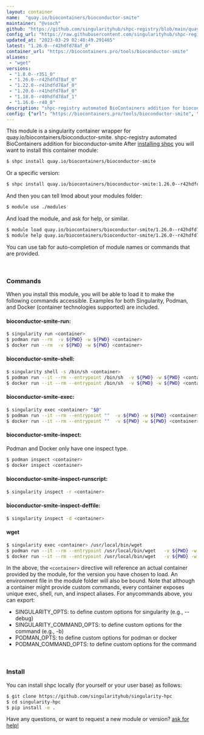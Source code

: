 ```yaml
---
layout: container
name:  "quay.io/biocontainers/bioconductor-smite"
maintainer: "@vsoch"
github: "https://github.com/singularityhub/shpc-registry/blob/main/quay.io/biocontainers/bioconductor-smite/container.yaml"
config_url: "https://raw.githubusercontent.com/singularityhub/shpc-registry/main/quay.io/biocontainers/bioconductor-smite/container.yaml"
updated_at: "2023-03-29 02:48:49.291465"
latest: "1.26.0--r42hdfd78af_0"
container_url: "https://biocontainers.pro/tools/bioconductor-smite"
aliases:
 - "wget"
versions:
 - "1.8.0--r351_0"
 - "1.26.0--r42hdfd78af_0"
 - "1.22.0--r41hdfd78af_0"
 - "1.20.0--r41hdfd78af_0"
 - "1.18.0--r40hdfd78af_1"
 - "1.16.0--r40_0"
description: "shpc-registry automated BioContainers addition for bioconductor-smite"
config: {"url": "https://biocontainers.pro/tools/bioconductor-smite", "maintainer": "@vsoch", "description": "shpc-registry automated BioContainers addition for bioconductor-smite", "latest": {"1.26.0--r42hdfd78af_0": "sha256:64b1fb04342761e6de9934ad6cfebe0d5e1e2bbc04e4ca7e473a73846542cf36"}, "tags": {"1.8.0--r351_0": "sha256:245491c41b810d33aed198a4705936f1703bebf5689aa6ee1371385d4e83c756", "1.26.0--r42hdfd78af_0": "sha256:64b1fb04342761e6de9934ad6cfebe0d5e1e2bbc04e4ca7e473a73846542cf36", "1.22.0--r41hdfd78af_0": "sha256:d2971b37f67402a668252b32ca093831c2637440c9ad3786e9474d0fafd7527f", "1.20.0--r41hdfd78af_0": "sha256:4d156818abc25486396885a39d4dfa04339e7a2bf6cfe1fce8e270342ba261b1", "1.18.0--r40hdfd78af_1": "sha256:5e3ca6cf7fee8b15bbb60d953905b8f097067f2bb7f5d6649e84d8b356c5c41e", "1.16.0--r40_0": "sha256:3e2f550f64fa172e3671b500ee1ffd4e9dfced0e33ea00d65c200e57b0e74095"}, "docker": "quay.io/biocontainers/bioconductor-smite", "aliases": {"wget": "/usr/local/bin/wget"}}
---
```


This module is a singularity container wrapper for quay.io/biocontainers/bioconductor-smite.
shpc-registry automated BioContainers addition for bioconductor-smite
After [installing shpc](#install) you will want to install this container module:


```bash
$ shpc install quay.io/biocontainers/bioconductor-smite
```

Or a specific version:

```bash
$ shpc install quay.io/biocontainers/bioconductor-smite:1.26.0--r42hdfd78af_0
```

And then you can tell lmod about your modules folder:

```bash
$ module use ./modules
```

And load the module, and ask for help, or similar.

```bash
$ module load quay.io/biocontainers/bioconductor-smite/1.26.0--r42hdfd78af_0
$ module help quay.io/biocontainers/bioconductor-smite/1.26.0--r42hdfd78af_0
```

You can use tab for auto-completion of module names or commands that are provided.

<br>

### Commands

When you install this module, you will be able to load it to make the following commands accessible.
Examples for both Singularity, Podman, and Docker (container technologies supported) are included.

#### bioconductor-smite-run:

```bash
$ singularity run <container>
$ podman run --rm  -v ${PWD} -w ${PWD} <container>
$ docker run --rm  -v ${PWD} -w ${PWD} <container>
```

#### bioconductor-smite-shell:

```bash
$ singularity shell -s /bin/sh <container>
$ podman run --it --rm --entrypoint /bin/sh  -v ${PWD} -w ${PWD} <container>
$ docker run --it --rm --entrypoint /bin/sh  -v ${PWD} -w ${PWD} <container>
```

#### bioconductor-smite-exec:

```bash
$ singularity exec <container> "$@"
$ podman run --it --rm --entrypoint ""  -v ${PWD} -w ${PWD} <container> "$@"
$ docker run --it --rm --entrypoint ""  -v ${PWD} -w ${PWD} <container> "$@"
```

#### bioconductor-smite-inspect:

Podman and Docker only have one inspect type.

```bash
$ podman inspect <container>
$ docker inspect <container>
```

#### bioconductor-smite-inspect-runscript:

```bash
$ singularity inspect -r <container>
```

#### bioconductor-smite-inspect-deffile:

```bash
$ singularity inspect -d <container>
```


#### wget

```bash
$ singularity exec <container> /usr/local/bin/wget
$ podman run --it --rm --entrypoint /usr/local/bin/wget   -v ${PWD} -w ${PWD} <container> -c " $@"
$ docker run --it --rm --entrypoint /usr/local/bin/wget   -v ${PWD} -w ${PWD} <container> -c " $@"
```



In the above, the `<container>` directive will reference an actual container provided
by the module, for the version you have chosen to load. An environment file in the
module folder will also be bound. Note that although a container
might provide custom commands, every container exposes unique exec, shell, run, and
inspect aliases. For anycommands above, you can export:

 - SINGULARITY_OPTS: to define custom options for singularity (e.g., --debug)
 - SINGULARITY_COMMAND_OPTS: to define custom options for the command (e.g., -b)
 - PODMAN_OPTS: to define custom options for podman or docker
 - PODMAN_COMMAND_OPTS: to define custom options for the command

<br>

### Install

You can install shpc locally (for yourself or your user base) as follows:

```bash
$ git clone https://github.com/singularityhub/singularity-hpc
$ cd singularity-hpc
$ pip install -e .
```

Have any questions, or want to request a new module or version? [ask for help!](https://github.com/singularityhub/singularity-hpc/issues)